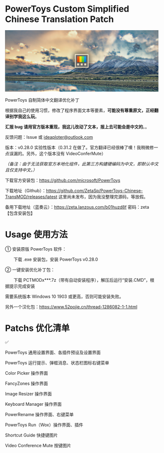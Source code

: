 # PowerToys Custom Simplified Chinese Translation Patch

<img src="./PCTMODx.topic.png"/>

PowerToys 自制简体中文翻译优化补丁

根据我自己的使用习惯，修改了程序界面文本等要素，**可能没有尊重原文，正经翻译别学我这么玩**。

**汇报 bug 请用官方版本重现，我这儿改动了文本，报上去可能会是中文的**。。

反馈问题：Issue 或 ideaploter@outlook.com

版本：v0.28.0 实验性版本（0.31.2 在做了。官方翻译已经很棒了噢！我稍微修一点误漏的。另外，这个版本没有 VideoConferMute）

_（备注：由于无法获取官方本地化组件，此第三方构建硬编码为中文，即默认中文且仅支持中文。）_

下载官方安装包：https://github.com/microsoft/PowerToys

下载地址（Github）：https://github.com/ZetaSp/PowerToys-Chinese-TransMOD/releases/latest 这里尚未发布，因为我没整理完源码，等放假。

备用下载地址（蓝奏云）：https://zeta.lanzous.com/b01huzd8f 密码：zeta 【包含安装包】

# Usage 使用方法

① 安装原版 PowerToys 软件：

　　下载 .exe 安装包，安装 PowerToys v0.28.0

② 一键安装优化补丁包：

　　下载 PCTMODx***.7z（带有自动安装程序），解压后运行“安装.CMD”，根据提示完成安装

需要系统版本 Windows 10 1903 或更高，否则可能安装失败。

另外一个汉化包：https://www.52pojie.cn/thread-1286082-1-1.html

# Patchs 优化清单

✅

PowerToys 通用设置界面、各插件预设及设置界面

PowerToys 运行提示、弹框消息、状态栏图标右键菜单

Color Picker 操作界面

FancyZones 操作界面

Image Resizer 操作界面

Keyboard Manager 操作界面

PowerRename 操作界面、右键菜单

PowerToys Run（Wox）操作界面、插件

Shortcut Guide 快捷键图片

Video Conference Mute 按键图片
